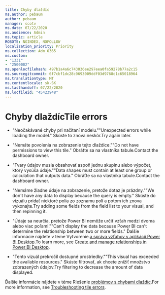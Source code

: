 ```yaml
---
title: Chyby dlaždíc
ms.author: pebaum
author: pebaum
manager: scotv
ms.date: 07/22/2020
ms.audience: Admin
ms.topic: article
ROBOTS: NOINDEX, NOFOLLOW
localization_priority: Priority
ms.collection: Adm_O365
ms.custom:
- "1331"
- "2500002"
ms.openlocfilehash: 497b1a4a6c743036ee297eea0fa59278b77a2c15
ms.sourcegitcommit: 6f7cbf1dc28c0693009ddf03d9768c1c65018964
ms.translationtype: MT
ms.contentlocale: sk-SK
ms.lasthandoff: 07/22/2020
ms.locfileid: "45423948"
---
```

# <a name="tile-errors"></a><span data-ttu-id="51d3a-102">Chyby dlaždíc</span><span class="sxs-lookup"><span data-stu-id="51d3a-102">Tile errors</span></span>

- <span data-ttu-id="51d3a-103">"Neočakávané chyby pri načítaní modelu."</span><span class="sxs-lookup"><span data-stu-id="51d3a-103">"Unexpected errors while loading the model."</span></span> <span data-ttu-id="51d3a-104">Skúste to znova neskôr.</span><span class="sxs-lookup"><span data-stu-id="51d3a-104">Try again later.</span></span>

- <span data-ttu-id="51d3a-105">"Nemáte povolenia na zobrazenie tejto dlaždice."</span><span class="sxs-lookup"><span data-stu-id="51d3a-105">"Do not have permissions to view this tile."</span></span> <span data-ttu-id="51d3a-106">Obráťte sa na vlastníka tabule.</span><span class="sxs-lookup"><span data-stu-id="51d3a-106">Contact the dashboard owner.</span></span>

- <span data-ttu-id="51d3a-107">"Tvary údajov musia obsahovať aspoň jednu skupinu alebo výpočet, ktorý vysúša údaje."</span><span class="sxs-lookup"><span data-stu-id="51d3a-107">"Data shapes must contain at least one group or calculation that outputs data."</span></span> <span data-ttu-id="51d3a-108">Obráťte sa na vlastníka tabule.</span><span class="sxs-lookup"><span data-stu-id="51d3a-108">Contact the dashboard owner.</span></span>

- <span data-ttu-id="51d3a-109">"Nemáme žiadne údaje na zobrazenie, pretože dotaz je prázdny."</span><span class="sxs-lookup"><span data-stu-id="51d3a-109">"We don't have any data to display because the query is empty."</span></span> <span data-ttu-id="51d3a-110">Skúste do vizuálu pridať niektoré polia zo zoznamu polí a potom ich znova vykonajte.</span><span class="sxs-lookup"><span data-stu-id="51d3a-110">Try adding some fields from the field list to your visual, and then repinning it.</span></span>

- <span data-ttu-id="51d3a-111">"Údaje sa neurčia, pretože Power BI nemôže určiť vzťah medzi dvoma alebo viac poľami."</span><span class="sxs-lookup"><span data-stu-id="51d3a-111">"Can't display the data because Power BI can't determine the relationship between two or more fields."</span></span> <span data-ttu-id="51d3a-112">Ďalšie informácie nájdete v téme Vytvorenie [a správa vzťahov v aplikácii Power BI Desktop](https://docs.microsoft.com/power-bi/desktop-create-and-manage-relationships).</span><span class="sxs-lookup"><span data-stu-id="51d3a-112">To learn more, see [Create and manage relationships in Power BI Desktop](https://docs.microsoft.com/power-bi/desktop-create-and-manage-relationships).</span></span>

- <span data-ttu-id="51d3a-113">"Tento vizuál prekročil dostupné prostriedky."</span><span class="sxs-lookup"><span data-stu-id="51d3a-113">"This visual has exceeded the available resources."</span></span> <span data-ttu-id="51d3a-114">Skúste filtrovať, ak chcete znížiť množstvo zobrazených údajov.</span><span class="sxs-lookup"><span data-stu-id="51d3a-114">Try filtering to decrease the amount of data displayed.</span></span>

<span data-ttu-id="51d3a-115">Ďalšie informácie nájdete v téme Riešenie [problémov s chybami dlaždíc](https://docs.microsoft.com/power-bi/refresh-troubleshooting-tile-errors).</span><span class="sxs-lookup"><span data-stu-id="51d3a-115">For more information, see [Troubleshooting tile errors](https://docs.microsoft.com/power-bi/refresh-troubleshooting-tile-errors).</span></span>